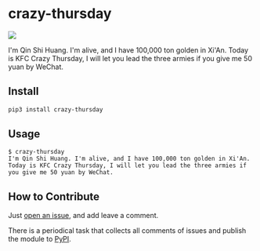 # crazy-thursday

![](https://img.shields.io/badge/KFC-Crazy--Thursday-brightgreen)

I'm Qin Shi Huang. I'm alive, and I have 100,000 ton golden in Xi'An. Today is KFC Crazy Thursday, I will let you lead the three armies if you give me 50 yuan by WeChat.

## Install

``` bash
pip3 install crazy-thursday
```

## Usage

``` text
$ crazy-thursday
I'm Qin Shi Huang. I'm alive, and I have 100,000 ton golden in Xi'An.
Today is KFC Crazy Thursday, I will let you lead the three armies if you give me 50 yuan by WeChat.
```

## How to Contribute

Just [open an issue](https://github.com/zqmillet/crazy-thursday/issues/new), and add leave a comment.

There is a periodical task that collects all comments of issues and publish the module to [PyPI](https://pypi.org/project/crazy-thursday/).
